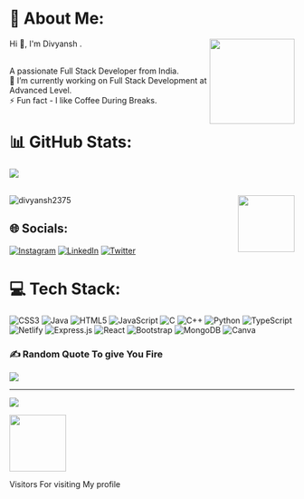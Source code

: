 
# 💫 About Me:

<img align="right" src="https://cdn.dribbble.com/users/2131993/screenshots/4948736/thoughtworks-gif_dribbble.gif" alt="" height="150px">
Hi 👋, I'm Divyansh .


<br>A passionate Full Stack Developer from India.
<br>🔭 I’m currently working on Full Stack Development at Advanced Level.
<br>⚡ Fun fact - I like Coffee During Breaks.






# 📊 GitHub Stats:

![](https://github-readme-streak-stats.herokuapp.com/?user=divyansh2375&theme=jolly&hide_border=false)

<br>
<!-- <div align="center"><img src="https://github-readme-stats.vercel.app/api?username=divyansh2375&show_icons=true&count_private=true&hide_border=true" align="center" /></div>   -->

<!-- <p>&nbsp;<img align="center" src="https://github-readme-stats.vercel.app/api?username=divyansh2375&show_icons=true&locale=en" alt="divyansh2375"  /></p> -->
<img align="center" src="https://github-readme-stats.vercel.app/api?username=divyansh2375&show_icons=true&locale=en" alt="divyansh2375"  />
<img align="right"  src="https://blog.joypixels.com/content/images/2019/06/trophy_1024.gif" alt="" height="100px">


<br/>  










## 🌐 Socials:
[![Instagram](https://img.shields.io/badge/Instagram-%23E4405F.svg?logo=Instagram&logoColor=white)](https://instagram.com/https://www.bing.com/ck/a?!&&p=89b0fc8cf6447bebJmltdHM9MTY4NTU3NzYwMCZpZ3VpZD0wMmMzZDk5NC0xNDgzLTZjNWItMjgwNC1jYTg3MTU4NTZkZjQmaW5zaWQ9NTIxNw&ptn=3&hsh=3&fclid=02c3d994-1483-6c5b-2804-ca8715856df4&psq=dps_047+instagram&u=a1aHR0cHM6Ly93d3cuaW5zdGFncmFtLmNvbS9kcHNfMDQ3Lw&ntb=1) [![LinkedIn](https://img.shields.io/badge/LinkedIn-%230077B5.svg?logo=linkedin&logoColor=white)](https://linkedin.com/in/https://www.bing.com/ck/a?!&&p=e3e4560f0ddd18a2JmltdHM9MTY4NTU3NzYwMCZpZ3VpZD0wMmMzZDk5NC0xNDgzLTZjNWItMjgwNC1jYTg3MTU4NTZkZjQmaW5zaWQ9NTI2Mg&ptn=3&hsh=3&fclid=02c3d994-1483-6c5b-2804-ca8715856df4&psq=divyansh+pratap+singh+linked+in&u=a1aHR0cHM6Ly9pbi5saW5rZWRpbi5jb20vaW4vZGl2eWFuc2gtcHJhdGFwLXNpbmdoLTUzMzhhNTI3Mg&ntb=1) [![Twitter](https://img.shields.io/badge/Twitter-%231DA1F2.svg?logo=Twitter&logoColor=white)](https://twitter.com/https://twitter.com/DivyanshPr18921) 

# 💻 Tech Stack:
![CSS3](https://img.shields.io/badge/css3-%231572B6.svg?style=for-the-badge&logo=css3&logoColor=white) ![Java](https://img.shields.io/badge/java-%23ED8B00.svg?style=for-the-badge&logo=java&logoColor=white) ![HTML5](https://img.shields.io/badge/html5-%23E34F26.svg?style=for-the-badge&logo=html5&logoColor=white) ![JavaScript](https://img.shields.io/badge/javascript-%23323330.svg?style=for-the-badge&logo=javascript&logoColor=%23F7DF1E) ![C](https://img.shields.io/badge/c-%2300599C.svg?style=for-the-badge&logo=c&logoColor=white) ![C++](https://img.shields.io/badge/c++-%2300599C.svg?style=for-the-badge&logo=c%2B%2B&logoColor=white) ![Python](https://img.shields.io/badge/python-3670A0?style=for-the-badge&logo=python&logoColor=ffdd54) ![TypeScript](https://img.shields.io/badge/typescript-%23007ACC.svg?style=for-the-badge&logo=typescript&logoColor=white) ![Netlify](https://img.shields.io/badge/netlify-%23000000.svg?style=for-the-badge&logo=netlify&logoColor=#00C7B7) ![Express.js](https://img.shields.io/badge/express.js-%23404d59.svg?style=for-the-badge&logo=express&logoColor=%2361DAFB) ![React](https://img.shields.io/badge/react-%2320232a.svg?style=for-the-badge&logo=react&logoColor=%2361DAFB) ![Bootstrap](https://img.shields.io/badge/bootstrap-%23563D7C.svg?style=for-the-badge&logo=bootstrap&logoColor=white) ![MongoDB](https://img.shields.io/badge/MongoDB-%234ea94b.svg?style=for-the-badge&logo=mongodb&logoColor=white) ![Canva](https://img.shields.io/badge/Canva-%2300C4CC.svg?style=for-the-badge&logo=Canva&logoColor=white)







### ✍️ Random Quote To give You Fire
![](https://quotes-github-readme.vercel.app/api?type=horizontal&theme=radical)




---
[![](https://visitcount.itsvg.in/api?id=divyansh2375&icon=0&color=0)](https://visitcount.itsvg.in)

<img src="https://www.gifcen.com/wp-content/uploads/2021/05/thank-you-gif-3.gif" alt="" height="100px">

 Visitors For visiting My profile
 <br>





